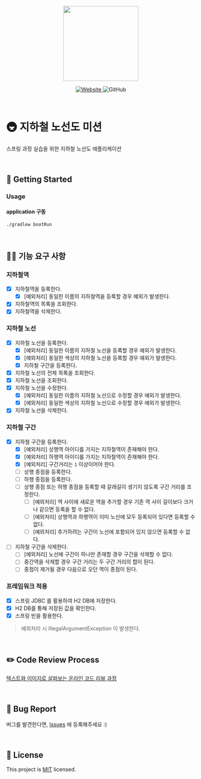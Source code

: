 <p align="center">
    <img width="200px;" src="https://raw.githubusercontent.com/woowacourse/atdd-subway-admin-frontend/master/images/main_logo.png"/>
</p>
<p align="center">
  <a href="https://techcourse.woowahan.com/c/Dr6fhku7" alt="woowacourse subway">
    <img alt="Website" src="https://img.shields.io/website?url=https%3A%2F%2Fedu.nextstep.camp%2Fc%2FR89PYi5H">
  </a>
  <img alt="GitHub" src="https://img.shields.io/github/license/woowacourse/atdd-subway-map">
</p>

<br>

# 🚇 지하철 노선도 미션
스프링 과정 실습을 위한 지하철 노선도 애플리케이션

<br>

## 🚀 Getting Started
### Usage
#### application 구동
```
./gradlew bootRun
```
<br>

## 👩‍💻 기능 요구 사항

### 지하철역

- [x] 지하철역을 등록한다.
  - [x] [예외처리] 동일한 이름의 지하철역을 등록할 경우 예외가 발생한다.
- [x] 지하철역의 목록을 조회한다.
- [x] 지하철역을 삭제한다.

### 지하철 노선

- [x] 지하철 노선을 등록한다.
  - [x] [예외처리] 동일한 이름의 지하철 노선을 등록할 경우 예외가 발생한다.
  - [x] [예외처리] 동일한 색상의 지하철 노선을 등록할 경우 예외가 발생한다.
  - [x] 지하철 구간을 등록한다.
- [x] 지하철 노선의 전체 목록을 조회한다.
- [x] 지하철 노선을 조회한다.
- [x] 지하철 노선을 수정한다.
  - [x] [예외처리] 동일한 이름의 지하철 노선으로 수정할 경우 예외가 발생한다.
  - [x] [예외처리] 동일한 색상의 지하철 노선으로 수정할 경우 예외가 발생한다.
- [x] 지하철 노선을 삭제한다.

### 지하철 구간

- [x] 지하철 구간을 등록한다.
  - [x] [예외처리] 상행역 아이디를 가지는 지하철역이 존재해야 한다.
  - [x] [예외처리] 하행역 아이디를 가지는 지하철역이 존재해야 한다.
  - [x] [예외처리] 구간거리는 `1` 이상이어야 한다.
  - [ ] 상행 종점을 등록한다.
  - [ ] 하행 종점을 등록한다.
  - [ ] 상행 종점 또는 하행 종점을 등록할 때 갈래길이 생기지 않도록 구간 거리를 조정한다.
    - [ ] [예외처리] 역 사이에 새로운 역을 추가할 경우 기존 역 사이 길이보다 크거나 같으면 등록을 할 수 없다.
    - [ ] [예외처리] 상행역과 하행역이 이미 노선에 모두 등록되어 있다면 등록할 수 없다.
    - [ ] [예외처리] 추가하려는 구간이 노선에 포함되어 있지 않으면 등록할 수 없다.
- [ ] 지하철 구간을 삭제한다.
  - [ ] [예외처리] 노선에 구간이 하나만 존재할 경우 구간을 삭제할 수 없다.
  - [ ] 중간역을 삭제할 경우 구간 거리는 두 구간 거리의 합이 된다.
  - [ ] 종점이 제거될 경우 다음으로 오던 역이 종점이 된다.

### 프레임워크 적용

- [x] 스프링 JDBC 를 활용하여 H2 DB에 저장한다.
- [x] H2 DB를 통해 저장된 값을 확인한다.
- [x] 스프링 빈을 활용한다.

> 예외처리 시 IllegalArgumentException 이 발생한다.

<br>

## ✏️ Code Review Process
[텍스트와 이미지로 살펴보는 온라인 코드 리뷰 과정](https://github.com/next-step/nextstep-docs/tree/master/codereview)

<br>

## 🐞 Bug Report

버그를 발견한다면, [Issues](https://github.com/woowacourse/atdd-subway-map/issues) 에 등록해주세요 :)

<br>

## 📝 License

This project is [MIT](https://github.com/woowacourse/atdd-subway-map/blob/master/LICENSE) licensed.
